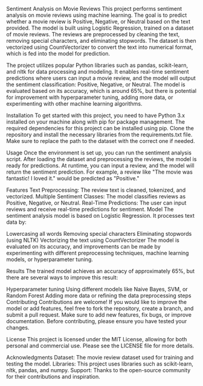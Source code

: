 Sentiment Analysis on Movie Reviews
This project performs sentiment analysis on movie reviews using machine learning. The goal is to predict whether a movie review is Positive, Negative, or Neutral based on the text provided. The model is built using Logistic Regression, trained on a dataset of movie reviews. The reviews are preprocessed by cleaning the text, removing special characters, and eliminating stopwords. The dataset is then vectorized using CountVectorizer to convert the text into numerical format, which is fed into the model for prediction.

The project utilizes popular Python libraries such as pandas, scikit-learn, and nltk for data processing and modeling. It enables real-time sentiment predictions where users can input a movie review, and the model will output the sentiment classification: Positive, Negative, or Neutral. The model is evaluated based on its accuracy, which is around 65%, but there is potential for improvement with hyperparameter tuning, adding more data, or experimenting with other machine learning algorithms.

Installation
To get started with this project, you need to have Python 3.x installed on your machine along with pip for package management. The required dependencies for this project can be installed using pip. Clone the repository and install the necessary libraries from the requirements.txt file. Make sure to replace the path to the dataset with the correct one if needed.

Usage
Once the environment is set up, you can run the sentiment analysis script. After loading the dataset and preprocessing the reviews, the model is ready for predictions. At runtime, you can input a review, and the model will return the sentiment prediction. For example, a review like "The movie was fantastic! I loved it." would be predicted as "Positive."

Features
Text Preprocessing: The review text is cleaned, tokenized, and vectorized.
Multiple Sentiment Classes: The model classifies reviews as Positive, Negative, or Neutral.
Real-Time Predictions: The user can input reviews and receive real-time predictions for sentiment.
Model
The sentiment analysis model is based on Logistic Regression. It processes text data by:

Lowercasing all words
Removing special characters
Eliminating stopwords (using NLTK)
Vectorizing the text using CountVectorizer
The model is evaluated on its accuracy, and improvements can be made by experimenting with different preprocessing techniques, machine learning models, or hyperparameter tuning.

Results
The trained model achieves an accuracy of approximately 65%, but there are several ways to improve this result:

Hyperparameter tuning
Using different models like Naive Bayes, SVM, or Random Forest
Adding more data or refining the data preprocessing steps
Contributing
Contributions are welcome! If you would like to improve the model or add features, feel free to fork the repository, create a branch, and submit a pull request. Make sure to add new features, fix bugs, or improve documentation. Before contributing, please ensure you have tested your changes.

License
This project is licensed under the MIT License, allowing for both personal and commercial use. Please see the LICENSE file for more details.

Acknowledgments
Dataset: The movie review dataset used for training and testing the model.
Libraries: This project uses libraries such as scikit-learn, nltk, pandas, and numpy.
Support: Thanks to the open-source community for their contributions and inspiration.
